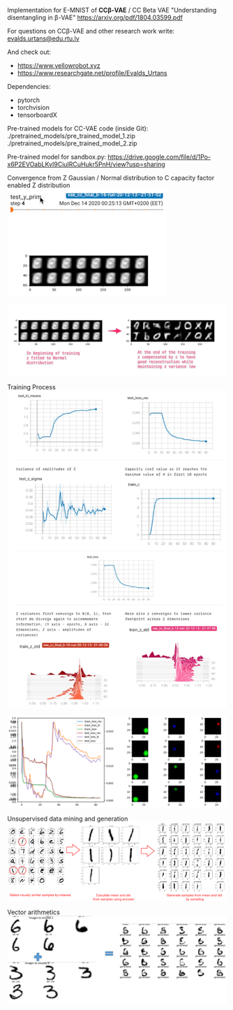 Implementation for E-MNIST of **CCβ-VAE** / CC Beta VAE "Understanding disentangling in β-VAE"
https://arxiv.org/pdf/1804.03599.pdf

For questions on CCβ-VAE and other research work write:
evalds.urtans@edu.rtu.lv

And check out:
* https://www.yellowrobot.xyz
* https://www.researchgate.net/profile/Evalds_Urtans

Dependencies:
* pytorch
* torchvision
* tensorboardX

Pre-trained models for CC-VAE code (inside Git):
./pretrained_models/pre_trained_model_1.zip
./pretrained_models/pre_trained_model_2.zip

Pre-trained model for sandbox.py:
https://drive.google.com/file/d/1Po-x6P2EVOabLKvI9CiuIRCuHukr5PnH/view?usp=sharing

Convergence from Z Gaussian / Normal distribution to C capacity factor enabled Z distribution
![](./images/r2n9AQM1iT.gif)   

![](./images/exp_1.jpg)

Training Process
![](./images/report_2.jpg)

![](./images/sample_1.png)

Unsupervised data mining and generation
![](./images/sample_2.png)

Vector arithmetics
![](./images/addition_2_8.png)